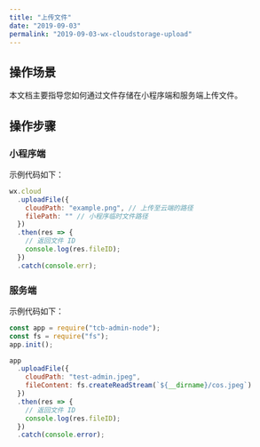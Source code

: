 ```yaml
---
title: "上传文件"
date: "2019-09-03"
permalink: "2019-09-03-wx-cloudstorage-upload"
---
```



## 操作场景

本文档主要指导您如何通过文件存储在小程序端和服务端上传文件。

## 操作步骤

### 小程序端

示例代码如下：

```javascript
wx.cloud
  .uploadFile({
    cloudPath: "example.png", // 上传至云端的路径
    filePath: "" // 小程序临时文件路径
  })
  .then(res => {
    // 返回文件 ID
    console.log(res.fileID);
  })
  .catch(console.err);
```

### 服务端

示例代码如下：

```javascript
const app = require("tcb-admin-node");
const fs = require("fs");
app.init();

app
  .uploadFile({
    cloudPath: "test-admin.jpeg",
    fileContent: fs.createReadStream(`${__dirname}/cos.jpeg`)
  })
  .then(res => {
    // 返回文件 ID
    console.log(res.fileID);
  })
  .catch(console.error);
```
